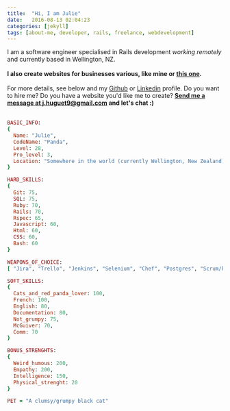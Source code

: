 ```yaml
---
title:  "Hi, I am Julie"
date:   2016-08-13 02:04:23
categories: [jekyll]
tags: [about-me, developer, rails, freelance, webdevelopment]
---
```

I am a software engineer specialised in Rails development *working remotely* and currently based in Wellington, NZ.
<br><br>
**I also create websites for businesses various, like mine or [this one](http://trainerboard.io).**
<br><br>
For more details, see below and my [Github](https://github.com/LittleCatBear) or [Linkedin](https://www.linkedin.com/in/jhuguet) profile. Do you want to hire me? Do you have a website you'd like me to create? **[Send me a message at j.huguet9@gmail.com](mailto:j.huguet9@gmail.com) and let's chat :)**
<br> <br>

``` ruby
BASIC_INFO:
{
  Name: "Julie",
  CodeName: "Panda",
  Level: 28,
  Pro_level: 3,
  Location: "Somewhere in the world (currently Wellington, New Zealand)"
}
```

``` ruby
HARD_SKILLS:
{
  Git: 75,
  SQL: 75,
  Ruby: 70,
  Rails: 70,
  Rspec: 65,
  Javascript: 60,
  Html: 60,
  CSS: 60,
  Bash: 60
}
```

``` ruby
WEAPONS_OF_CHOICE:
[ "Jira", "Trello", "Jenkins", "Selenium", "Chef", "Postgres", "Scrum/kanban" ]

```

``` ruby
SOFT_SKILLS:
{
  Cats_and_red_panda_lover: 100,
  French: 100,
  English: 80,
  Documentation: 80,
  Not_grumpy: 75,
  McGuiver: 70,
  Comm: 70
}
```

``` ruby
BONUS_STRENGHTS:
{
  Weird_humous: 200,
  Empathy: 200,
  Intelligence: 150,
  Physical_strenght: 20
}
```

``` ruby
PET = "A clumsy/grumpy black cat"
```

